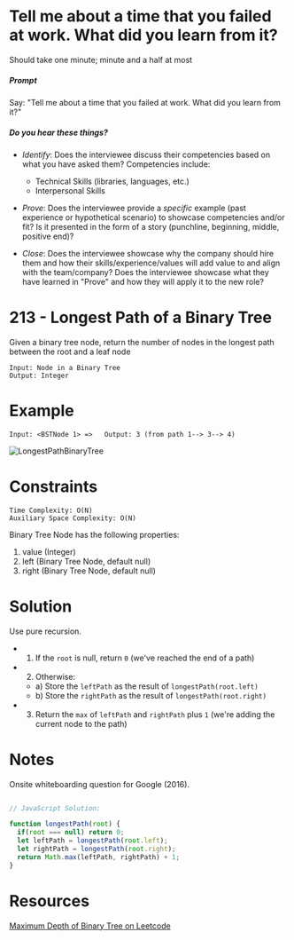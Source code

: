 
# Tell me about a time that you failed at work. What did you learn from it?

Should take one minute; minute and a half at most

##### Prompt

Say: "Tell me about a time that you failed at work. What did you learn from it?"

##### Do you hear these things?

- *Identify*: Does the interviewee discuss their competencies based on what you have asked them? Competencies include:
   - Technical Skills (libraries, languages, etc.)
   - Interpersonal Skills  


- *Prove*: Does the interviewee provide a _specific_ example (past experience or hypothetical scenario)  to showcase competencies and/or fit? Is it presented in the form of a story (punchline, beginning, middle, positive end)?


- *Close*: Does the interviewee showcase why the company should hire them and how their skills/experience/values will add value to and align with the team/company? Does the interviewee showcase what they have learned in "Prove" and how they will apply it to the new role?

# 213 - Longest Path of a Binary Tree

Given a binary tree node, return the number of nodes in the longest path between the root and a leaf node

```
Input: Node in a Binary Tree
Output: Integer
```

# Example
```
Input: <BSTNode 1> =>   Output: 3 (from path 1--> 3--> 4)     
```

![LongestPathBinaryTree](http://res.cloudinary.com/outco-io/image/upload/v1521248026/LongestPathBinaryTree.png)

# Constraints
```
Time Complexity: O(N)
Auxiliary Space Complexity: O(N)
```
Binary Tree Node has the following properties:
1) value (Integer)
2) left (Binary Tree Node, default null)
3) right (Binary Tree Node, default null)

# Solution

Use pure recursion.

* 1) If the `root` is null, return `0` (we've reached the end of a path)

* 2) Otherwise:
  * a) Store the `leftPath` as the result of `longestPath(root.left)`
  * b) Store the `rightPath` as the result of `longestPath(root.right)`


* 3) Return the `max` of `leftPath` and `rightPath` plus `1` (we're adding the current node to the path)


# Notes

Onsite whiteboarding question for Google (2016).

```javascript

// JavaScript Solution:

function longestPath(root) {
  if(root === null) return 0;
  let leftPath = longestPath(root.left);
  let rightPath = longestPath(root.right);
  return Math.max(leftPath, rightPath) + 1;
}

```
# Resources
[Maximum Depth of Binary Tree on Leetcode](https://leetcode.com/problems/maximum-depth-of-binary-tree/)
